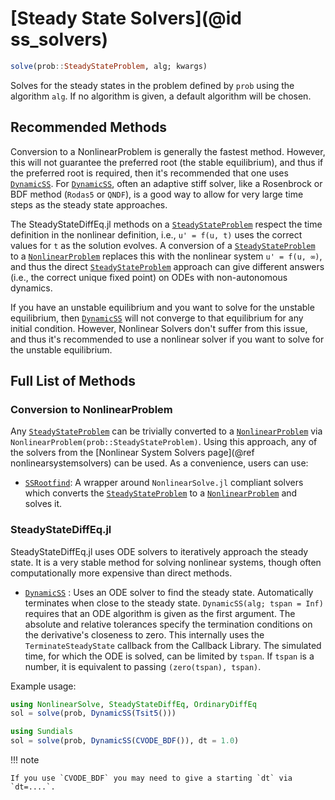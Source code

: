 # [Steady State Solvers](@id ss_solvers)

```julia
solve(prob::SteadyStateProblem, alg; kwargs)
```

Solves for the steady states in the problem defined by `prob` using the algorithm `alg`. If
no algorithm is given, a default algorithm will be chosen.

## Recommended Methods

Conversion to a NonlinearProblem is generally the fastest method. However, this will not
guarantee the preferred root (the stable equilibrium), and thus if the preferred root is
required, then it's recommended that one uses [`DynamicSS`](@ref). For [`DynamicSS`](@ref),
often an adaptive stiff solver, like a Rosenbrock or BDF method (`Rodas5` or `QNDF`), is a
good way to allow for very large time steps as the steady state approaches.

The SteadyStateDiffEq.jl methods on a [`SteadyStateProblem`](@ref) respect the time
definition in the nonlinear definition, i.e., `u' = f(u, t)` uses the correct values for
`t` as the solution evolves. A conversion of a [`SteadyStateProblem`](@ref) to a
[`NonlinearProblem`](@ref) replaces this with the nonlinear system `u' = f(u, ∞)`, and thus
the direct [`SteadyStateProblem`](@ref) approach can give different answers (i.e., the
correct unique fixed point) on ODEs with non-autonomous dynamics.

If you have an unstable equilibrium and you want to solve for the unstable equilibrium,
then [`DynamicSS`](@ref) will not converge to that equilibrium for any initial condition.
However, Nonlinear Solvers don't suffer from this issue, and thus it's recommended to
use a nonlinear solver if you want to solve for the unstable equilibrium.

## Full List of Methods

### Conversion to NonlinearProblem

Any [`SteadyStateProblem`](@ref) can be trivially converted to a [`NonlinearProblem`](@ref)
via `NonlinearProblem(prob::SteadyStateProblem)`. Using this approach, any of the solvers
from the [Nonlinear System Solvers page](@ref nonlinearsystemsolvers) can be used. As a
convenience, users can use:

  - [`SSRootfind`](@ref): A wrapper around `NonlinearSolve.jl` compliant solvers which
    converts the [`SteadyStateProblem`](@ref) to a [`NonlinearProblem`](@ref) and solves it.

### SteadyStateDiffEq.jl

SteadyStateDiffEq.jl uses ODE solvers to iteratively approach the steady state. It is a
very stable method for solving nonlinear systems,
though often computationally more expensive than direct methods.

  - [`DynamicSS`](@ref) : Uses an ODE solver to find the steady state. Automatically
    terminates when close to the steady state. `DynamicSS(alg; tspan = Inf)` requires that
    an ODE algorithm is given as the first argument. The absolute and relative tolerances
    specify the termination conditions on the derivative's closeness to zero. This
    internally uses the `TerminateSteadyState` callback from the Callback Library. The
    simulated time, for which the ODE is solved, can be limited by `tspan`.  If `tspan` is a
    number, it is equivalent to passing `(zero(tspan), tspan)`.

Example usage:

```julia
using NonlinearSolve, SteadyStateDiffEq, OrdinaryDiffEq
sol = solve(prob, DynamicSS(Tsit5()))

using Sundials
sol = solve(prob, DynamicSS(CVODE_BDF()), dt = 1.0)
```

!!! note
    
    If you use `CVODE_BDF` you may need to give a starting `dt` via `dt=....`.
